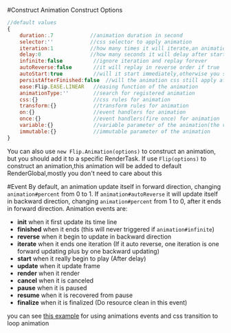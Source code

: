 #Construct
Animation Construct Options
```` javascript
//default values
{
    duration:.7            //animation duration in second
    selector:''            //css selector to apply animation
    iteration:1            //how many times it will iterate,an animation will not delay since the second iteration
    delay:0                //how many seconds it will delay after starts
    infinite:false          //ignore iteration and replay forever
    autoReverse:false       //it will replay in reverse order if true
    autoStart:true          //will it start immediately,otherwise you should call Animation#start()
    persistAfterFinished:false  //will the animation css still apply after it ends
    ease:Flip.EASE.LINEAR   //easing function of the animation
    animationType:''        //search for registered animation
    css:{}                  //css rules for animation
    transform:{}            //transform rules for animation
    on:{}                   //event handlers for animation
    once:{}                 //event handlers(fire once) for animation
    variable:{}             //variable parameter of the animation(the value update with animation#percent in every frame)
    immutable:{}            //immutable parameter of the animation
}
````
You can also use `new Flip.Animation(options)` to construct an animation, but you should add it to a specific RenderTask.
If use `Flip(options)` to construct an animation,this animation will be added to default RenderGlobal,mostly you don't need to care about this

#Event
By default, an animation update itself in forward direction, changing `animation#percent` from 0 to 1.
If `animation#autoReverse` it will update itself in backward direction, changing `animation#percent` from 1 to 0, after it ends in forward direction.
Animation events are:
* **init**          when it first update its time line
* **finished**      when it ends (this will never triggered if `animation#infinite`)
* **reverse**       when it begin to update in backward direction
* **iterate**       when it ends one iteration (If it auto reverse, one iteration is one forward updating plus by one backward updating)
* **start**         when it really begin to play (After delay)
* **update**        when it update frame
* **render**        when it render
* **cancel**        when it is canceled
* **pause**         when it is paused
* **resume**        when it is recovered from pause
* **finalize**      when it is finalized (Do resource clean in this event)

you can see [this example](../demo/rotate-ring.html) for using animations events and css transition to loop animation

